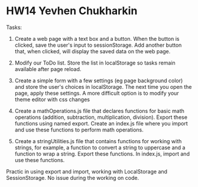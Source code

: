 # HW14 Yevhen Chukharkin
  
Tasks: 

1) Create a web page with a text box and a button. When the button is clicked, save the user's input to sessionStorage. Add another button that, when clicked, will display the saved data on the web page.

2) Modify our ToDo list. Store the list in localStorage so tasks remain available after page reload.

3) Create a simple form with a few settings (eg page background color) and store the user's choices in localStorage. The next time you open the page, apply these settings. A more difficult option is to modify your theme editor with css changes

4) Create a mathOperations.js file that declares functions for basic math operations (addition, subtraction, multiplication, division). Export these functions using named export. Create an index.js file where you import and use these functions to perform math operations.


5) Create a stringUtilities.js file that contains functions for working with strings, for example, a function to convert a string to uppercase and a function to wrap a string. Export these functions. In index.js, import and use these functions.


Practic in using export and import, working with LocalStorage and SessionStorage.
No issue during the working on code.    








